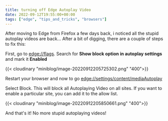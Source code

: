 ```yaml
---
title: turning off Edge Autoplay Video
date: 2022-09-12T19:55:00+00:00
tags: ["edge", "tips_and_tricks", "browsers"]
---
```


After moving to Edge from Firefox a few days back, i noticed all the stupid autoplay videos are back... After a bit of digging, there are a couple of steps to fix this:

First, go to [edge://flags](edge://flags). Search for **Show block option in autoplay settings** and mark it **Enabled**

{{< cloudinary "miniblog/image-20220912205725302.png" "400">}}

Restart your browser and now to go [edge://settings/content/mediaAutoplay](edge://settings/content/mediaAutoplay) 

Select Block. This will block all Autoplaying Video on all sites. If you want to enable a particular site, you can add it to the allow list.

{{< cloudinary "miniblog/image-20220912205850661.png" "400">}}

And that's it! No more stupid autoplaying videos!